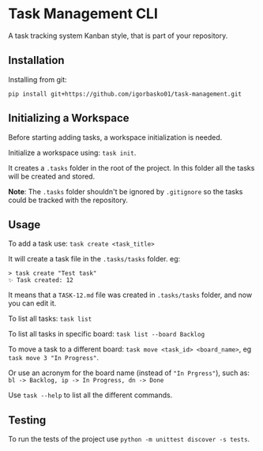 # Task Management CLI
A task tracking system Kanban style, that is part of your repository.

## Installation
Installing from git: 
```
pip install git+https://github.com/igorbasko01/task-management.git
```

## Initializing a Workspace
Before starting adding tasks, a workspace initialization is needed.

Initialize a workspace using: `task init`.

It creates a `.tasks` folder in the root of the project. In this folder all the tasks will be
created and stored.

__Note__: The `.tasks` folder shouldn't be ignored by `.gitignore` so the tasks could be tracked with the repository.

## Usage
To add a task use: `task create <task_title>`

It will create a task file in the `.tasks/tasks` folder. eg: 
```shell
> task create "Test task"
✨ Task created: 12
```
It means that a `TASK-12.md` file was created in `.tasks/tasks` folder, and now you can edit it.

To list all tasks: `task list`

To list all tasks in specific board: `task list --board Backlog`

To move a task to a different board: `task move <task_id> <board_name>`, eg `task move 3 "In Progress"`.

Or use an acronym for the board name (instead of `"In Prgress"`), such as: `bl -> Backlog, ip -> In Progress, dn -> Done`

Use `task --help` to list all the different commands.

## Testing
To run the tests of the project use `python -m unittest discover -s tests`.